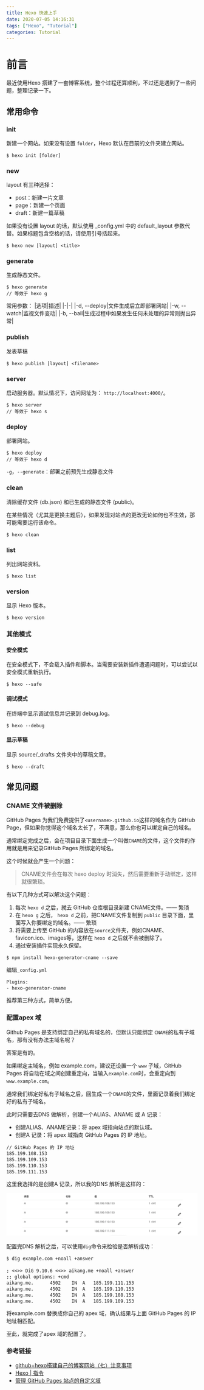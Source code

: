 ```yaml
---
title: Hexo 快速上手
date: 2020-07-05 14:16:31
tags: ["Hexo", "Tutorial"]
categories: Tutorial
---
```

# 前言
最近使用Hexo 搭建了一套博客系统，整个过程还算顺利，不过还是遇到了一些问题，整理记录一下。

## 常用命令

### init
新建一个网站。如果没有设置 `folder`，Hexo 默认在目前的文件夹建立网站。
```
$ hexo init [folder]
```

### new
layout 有三种选择：
* post：新建一片文章
* page：新建一个页面
* draft：新建一篇草稿

如果没有设置 layout 的话，默认使用 _config.yml 中的 default_layout 参数代替。如果标题包含空格的话，请使用引号括起来。
```
$ hexo new [layout] <title>
```

### generate
生成静态文件。
```
$ hexo generate
// 等效于 hexo g
```
常用参数：
|选项|描述|
|-|-|
|-d, --deploy|文件生成后立即部署网站|
|-w, --watch|监视文件变动|
|-b, --bail|生成过程中如果发生任何未处理的异常则抛出异常|

### publish
发表草稿
```
$ hexo publish [layout] <filename>
```

### server
启动服务器。默认情况下，访问网址为： `http://localhost:4000/`。
```
$ hexo server
// 等效于 hexo s
```

### deploy
部署网站。
```
$ hexo deploy
// 等效于 hexo d
```

`-g`，`--generate`：部署之前预先生成静态文件

### clean
清除缓存文件 (db.json) 和已生成的静态文件 (public)。

在某些情况（尤其是更换主题后），如果发现对站点的更改无论如何也不生效，那可能需要运行该命令。
```
$ hexo clean
```

### list
列出网站资料。
```
$ hexo list
```

### version
显示 Hexo 版本。
```
$ hexo version
```

### 其他模式
#### 安全模式
在安全模式下，不会载入插件和脚本。当需要安装新插件遭遇问题时，可以尝试以安全模式重新执行。
```
$ hexo --safe
```

#### 调试模式
在终端中显示调试信息并记录到 debug.log。
```
$ hexo --debug
```

#### 显示草稿
显示 source/_drafts 文件夹中的草稿文章。
```
$ hexo --draft
```

## 常见问题

### CNAME 文件被删除

GitHub Pages 为我们免费提供了`<username>.github.io`这样的域名作为 GitHub Page，但如果你觉得这个域名太长了，不满意，那么你也可以绑定自己的域名。

通常绑定完成之后，会在项目目录下面生成一个叫做`CNAME`的文件，这个文件的作用就是用来记录GitHub Pages 所绑定的域名。

这个时候就会产生一个问题：
> CNAME文件会在每次 hexo deploy 时消失，然后需要重新手动绑定，这样就很繁琐。

有以下几种方式可以解决这个问题：
1. 每次 `hexo d` 之后，就去 GitHub 仓库根目录新建 CNAME文件。—— 繁琐
2. 在 `hexo g` 之后， `hexo d` 之前，把CNAME文件复制到 `public` 目录下面，里面写入你要绑定的域名。—— 繁琐
3. 将需要上传至 GitHub 的内容放在`source`文件夹，例如CNAME、favicon.ico、images等，这样在 `hexo d` 之后就不会被删除了。
4. 通过安装插件实现永久保留。

```
$ npm install hexo-generator-cname --save
```

编辑`_config.yml`
```
Plugins:
- hexo-generator-cname
```
推荐第三种方式，简单方便。

### 配置apex 域
Github Pages 是支持绑定自己的私有域名的，但默认只能绑定 `CNAME`的私有子域名，那有没有办法主域名呢？

答案是有的。

如果绑定主域名，例如 example.com，建议还设置一个 `www` 子域，GitHub Pages 将自动在域之间创建重定向，当输入`example.com`时，会重定向到 `www.example.com`。

通常我们绑定好私有子域名之后，回生成一个`CNAME`的文件，里面记录着我们绑定好的私有子域名。

此时只需要去DNS 做解析，创建一个ALIAS、ANAME 或 A 记录：
* 创建ALIAS、ANAME记录：将 apex 域指向站点的默认域。
* 创建A 记录：将 apex 域指向 GitHub Pages 的 IP 地址。

```
// GitHub Pages 的 IP 地址
185.199.108.153
185.199.109.153
185.199.110.153
185.199.111.153
```

这里我选择的是创建A 记录，所以我的DNS 解析是这样的：

![DNS解析A记录](https://raw.githubusercontent.com/0xAiKang/CDN/master/blog/images/20200706203008.png)

配置完DNS 解析之后，可以使用`dig`命令来检验是否解析成功：

```
$ dig example.com +noall +answer

; <<>> DiG 9.10.6 <<>> aikang.me +noall +answer
;; global options: +cmd
aikang.me.		4502	IN	A	185.199.111.153
aikang.me.		4502	IN	A	185.199.110.153
aikang.me.		4502	IN	A	185.199.108.153
aikang.me.		4502	IN	A	185.199.109.153
```
将example.com 替换成你自己的 apex 域，确认结果与上面 GitHub Pages 的 IP 地址相匹配。

至此，就完成了apex 域的配置了。

### 参考链接
* [github+hexo搭建自己的博客网站（七）注意事项](https://www.cnblogs.com/chengxs/p/7496265.html)
* [Hexo | 指令](https://hexo.io/zh-cn/docs/commands)
* [管理 GitHub Pages 站点的自定义域](https://docs.github.com/cn/github/working-with-github-pages/managing-a-custom-domain-for-your-github-pages-site#configuring-an-apex-domain)